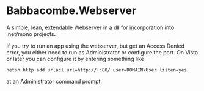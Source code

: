 Babbacombe.Webserver
====================

A simple, lean, extendable Webserver in a dll for incorporation into .net/mono projects.

If you try to run an app using the webserver, but get an Access Denied error, you either need to run as Administrator or configure the port. On Vista or later you can configure it by entering something like
```
netsh http add urlacl url=http://+:80/ user=DOMAIN\User listen=yes
```
at an Administrator command prompt.
